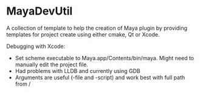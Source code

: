 MayaDevUtil
==============

A collection of template to help the creation of Maya plugin by providing templates for project create using either cmake, Qt or Xcode.

Debugging with Xcode:
- Set scheme executable to Maya.app/Contents/bin/maya. Might need to manually edit the project file.
- Had problems with LLDB and currently using GDB
- Arguments are useful (-file and -script) and work best with full path from /

